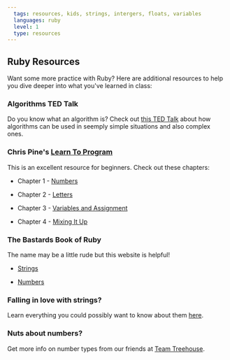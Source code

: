 ```yaml
---
  tags: resources, kids, strings, intergers, floats, variables
  languages: ruby
  level: 1
  type: resources
---
```


## Ruby Resources
Want some more practice with Ruby? Here are additional resources to help you dive deeper into what you've learned in class:

### Algorithms TED Talk
Do you know what an algorithm is? Check out [this TED Talk](http://www.youtube.com/embed/6hfOvs8pY1k) about how algorithms can be used in seemply simple situations and also complex ones.

### Chris Pine's [Learn To Program](https://pine.fm/LearnToProgram/) 
This is an excellent resource for beginners. Check out these chapters: 

* Chapter 1 - [Numbers](https://pine.fm/LearnToProgram/?Chapter=01)

* Chapter 2 - [Letters](https://pine.fm/LearnToProgram/?Chapter=02)

* Chapter 3 - [Variables and Assignment](https://pine.fm/LearnToProgram/?Chapter=03)

* Chapter 4 - [Mixing It Up](https://pine.fm/LearnToProgram/?Chapter=04)

### The Bastards Book of Ruby
The name may be a little rude but this website is helpful! 

* [Strings](http://ruby.bastardsbook.com/chapters/strings/)

* [Numbers](http://ruby.bastardsbook.com/chapters/numbers/)

### Falling in love with strings? 
Learn everything you could possibly want to know about them [here](http://www.eriktrautman.com/posts/ruby-explained-strings).

### Nuts about numbers?
Get more info on number types from our friends at [Team Treehouse](http://teamtreehouse.com/library/ruby-foundations/numbers/creating-numbers).
